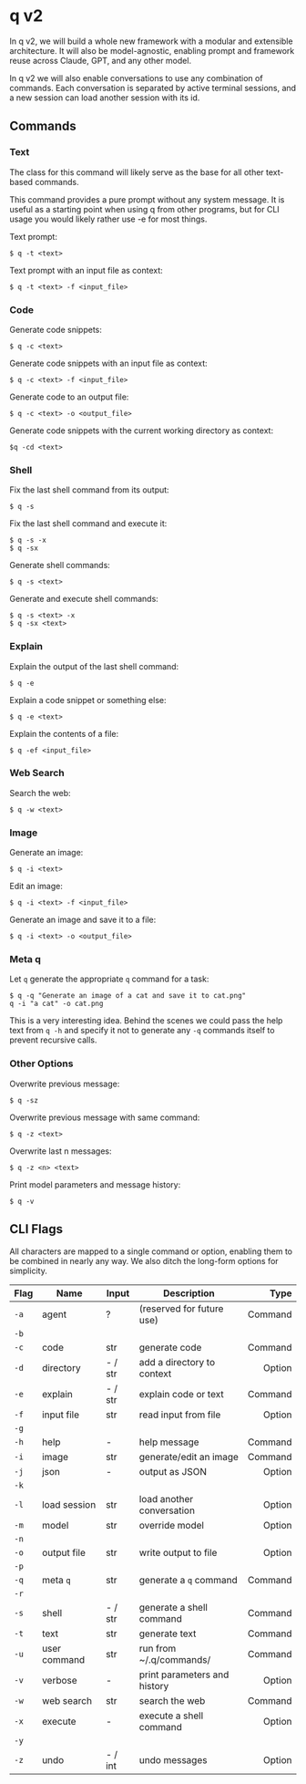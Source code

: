 # q v2

In q v2, we will build a whole new framework with a modular and extensible architecture. It will also be model-agnostic, enabling prompt and framework reuse across Claude, GPT, and any other model.

In q v2 we will also enable conversations  to use any combination of commands. Each conversation is separated by active terminal sessions, and a new session can load another session with its id.  

## Commands

### Text

The class for this command will likely serve as the base for all other text-based commands. 

This command provides a pure prompt without any system message. It is useful as a starting point when using q from other programs, but for CLI usage you would likely rather use -e for most things.

Text prompt:
```
$ q -t <text>
```

Text prompt with an input file as context:
```
$ q -t <text> -f <input_file>
```

### Code

Generate code snippets:
```
$ q -c <text>
```

Generate code snippets with an input file as context:
```
$ q -c <text> -f <input_file>
```

Generate code to an output file:
```
$ q -c <text> -o <output_file>
```

Generate code snippets with the current working directory as context:
```
$q -cd <text>
```

### Shell

Fix the last shell command from its output:
```
$ q -s
```

Fix the last shell command and execute it:
```
$ q -s -x
$ q -sx
```

Generate shell commands:
```
$ q -s <text>
```

Generate and execute shell commands:
```
$ q -s <text> -x
$ q -sx <text>
```

### Explain

Explain the output of the last shell command:
```
$ q -e
```

Explain a code snippet or something else:
```
$ q -e <text>
```

Explain the contents of a file:
```
$ q -ef <input_file>
```

### Web Search

Search the web:
```
$ q -w <text>
```

### Image

Generate an image:
```
$ q -i <text>
```

Edit an image:
```
$ q -i <text> -f <input_file>
```

Generate an image and save it to a file:
```
$ q -i <text> -o <output_file>
```

### Meta q

Let `q` generate the appropriate `q` command for a task:

```
$ q -q "Generate an image of a cat and save it to cat.png"
q -i "a cat" -o cat.png
```

This is a very interesting idea. Behind the scenes we could pass the help text from `q -h` and specify it not to generate any `-q` commands itself to prevent recursive calls.

### Other Options

Overwrite previous message:
```
$ q -sz
```

Overwrite previous message with same command:
```
$ q -z <text>
```

Overwrite last n messages:
```
$ q -z <n> <text>
```

Print model parameters and message history:
```
$ q -v
```

## CLI Flags

All characters are mapped to a single command or option, enabling them to be combined in nearly any way. We also ditch the long-form options for simplicity.

| Flag | Name           | Input   | Description                  | Type    |
| ---- | -------------- | ------- | -----------------------------| ------: |
| `-a` | agent          | ?       | (reserved for future use)    | Command |
| `-b` |                |         |                              |         |
| `-c` | code           | str     | generate code                | Command |
| `-d` | directory      | - / str | add a directory to context   | Option  |
| `-e` | explain        | - / str | explain code or text         | Command |
| `-f` | input file     | str     | read input from file         | Option  |
| `-g` |                |         |                              |         |
| `-h` | help           | -       | help message                 | Command |
| `-i` | image          | str     | generate/edit an image       | Command |
| `-j` | json           | -       | output as JSON               | Option  |
| `-k` |                |         |                              |         |
| `-l` | load session   | str     | load another conversation    | Option  |
| `-m` | model          | str     | override model               | Option  |
| `-n` |                |         |                              |         |
| `-o` | output file    | str     | write output to file         | Option  |
| `-p` |                |         |                              |         |
| `-q` | meta `q`       | str     | generate a `q` command       | Command |
| `-r` |                |         |                              |         |
| `-s` | shell          | - / str | generate a shell command     | Command |
| `-t` | text           | str     | generate text                | Command |
| `-u` | user command   | str     | run from ~/.q/commands/      | Command |
| `-v` | verbose        | -       | print parameters and history | Option  |
| `-w` | web search     | str     | search the web               | Command |
| `-x` | execute        | -       | execute a shell command      | Option  |
| `-y` |                |         |                              |         |
| `-z` | undo           | - / int | undo messages                | Option  |
